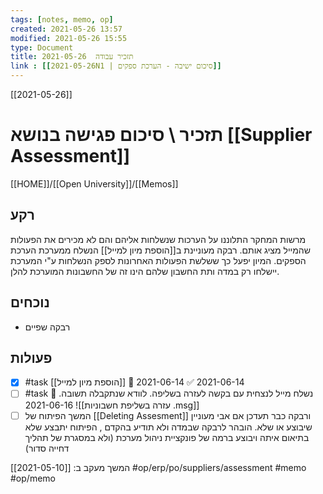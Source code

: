 ```yaml
---
tags: [notes, memo, op] 
created: 2021-05-26 13:57
modified: 2021-05-26 15:55
type: Document
title: תזכיר עבודה  2021-05-26
link : [[2021-05-26N1 | סיכום ישיבה - הערכת ספקים]]
---
```

[[2021-05-26]]
# תזכיר \ סיכום פגישה בנושא [[Supplier Assessment]]
[[HOME]]/[[Open University]]/[[Memos]]

## רקע
מרשות המחקר התלוננו על הערכות שנשלחות אליהם והם לא מכירים את הפעולות שהמייל מציג אותם.
רבקה מעוניינת ב[[הוספת מיון למייל]] הנשלח ממערכת הערכת הספקים.
המיון יפעל כך ששלשת הפעולות האחרונות לספק הנשלחות ע"י המערכת יישלחו רק במדה ותת החשבון שלהם הינו זה של החשבונות המוערכת להלן.
## נוכחים
- רבקה שפיים 
## פעולות
- [x] #task [[הוספת מיון למייל]] 📅 2021-06-14 ✅ 2021-06-14
- [ ] #task נשלח מייל לנצחית עם בקשה לעזרה בשליפה. לוודא שנתקבלה תשובה. 📅 2021-06-16
![[עזרה בשליפת חשבוניות .msg]]
 -  [ ] המשך הפיתוח של [[Deleting Assesment]] ורבקה כבר תעדכן אם אבי מעוניין שיבוצע או שלא.
 הובהר לרבקה שבמדה ולא תודיע בהקדם , הפיתוח יתבצע שלא בתיאום איתה ויבוצע ברמה של פונקציית ניהול מערכת 
(ולא במסגרת של תהליך דחייה סדור)

המשך מעקב ב: [[2021-05-10]] 
#op/erp/po/suppliers/assessment 
#memo 
#op/memo